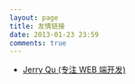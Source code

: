 ```yaml
---
layout: page
title: 友情链接
date: 2013-01-23 23:59
comments: true
---
```


* [Jerry Qu (专注 WEB 端开发)](https://imququ.com)